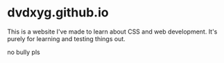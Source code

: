 # dvdxyg.github.io

This is a website I've made to learn about CSS and web development. 
It's purely for learning and testing things out.

no bully pls
